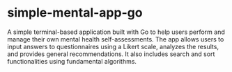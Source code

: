 # simple-mental-app-go
A simple terminal-based application built with Go to help users perform and manage their own mental health self-assessments. The app allows users to input answers to questionnaires using a Likert scale, analyzes the results, and provides general recommendations. It also includes search and sort functionalities using fundamental algorithms.
